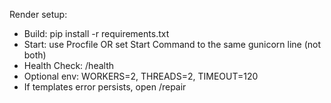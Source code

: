 Render setup:
- Build: pip install -r requirements.txt
- Start: use Procfile OR set Start Command to the same gunicorn line (not both)
- Health Check: /health
- Optional env: WORKERS=2, THREADS=2, TIMEOUT=120
- If templates error persists, open /repair
